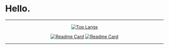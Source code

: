 # Hello.
<div align="center">


---
  
[![Top Langs](https://github-readme-stats.vercel.app/api/top-langs/?username=darlodev&layout=compact&hide=html,css&langs_count=8&theme=react)](https://github.com/anuraghazra/github-readme-stats) 

[![Readme Card](https://github-readme-stats.vercel.app/api/pin/?username=darlodev&repo=learn_python&theme=react)](https://github.com/anuraghazra/github-readme-stats)
[![Readme Card](https://github-readme-stats.vercel.app/api/pin/?username=darlodev&repo=learn_go&theme=react)](https://github.com/anuraghazra/github-readme-stats)

---

<!-- ![Python](https://img.shields.io/badge/-Python-3776ab?style=flat-square&logo=Python&logoColor=white)
![JavaScript](https://img.shields.io/badge/-JavaScript-%23F7DF1C?style=flat-square&logo=javascript&logoColor=000000&labelColor=%23F7DF1C&color=%23FFCE5A)
![Go](https://img.shields.io/badge/-Go-3776ab?style=flat-square&logo=go&logoColor=white) -->
  
</div>
